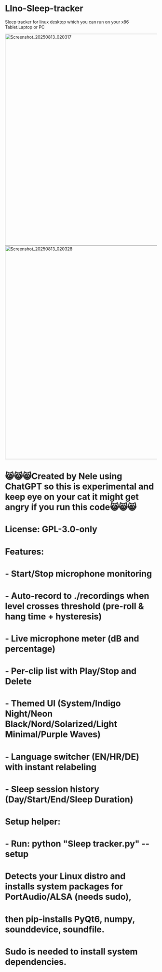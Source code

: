 # LIno-Sleep-tracker

Sleep tracker for linux desktop which you can run on your x86 Tablet.Laptop or PC

<img width="1032" height="699" alt="Screenshot_20250813_020317" src="https://github.com/user-attachments/assets/08d33a76-75d3-4a25-88eb-fe8254f44e74" />

<img width="1025" height="705" alt="Screenshot_20250813_020328" src="https://github.com/user-attachments/assets/9123056f-76a9-4970-bcee-f1bef09e0bb4" />

# 😸😸😸Created by Nele using ChatGPT so this is experimental and keep eye on your cat it might get angry if you run this code😸😸😸
# License: GPL-3.0-only

# Features:
# - Start/Stop microphone monitoring
# - Auto-record to ./recordings when level crosses threshold (pre-roll & hang time + hysteresis)
# - Live microphone meter (dB and percentage)
# - Per-clip list with Play/Stop and Delete
# - Themed UI (System/Indigo Night/Neon Black/Nord/Solarized/Light Minimal/Purple Waves)
# - Language switcher (EN/HR/DE) with instant relabeling
# - Sleep session history (Day/Start/End/Sleep Duration)

# Setup helper:
# - Run:  python "Sleep tracker.py" --setup
#   Detects your Linux distro and installs system packages for PortAudio/ALSA (needs sudo),
#   then pip-installs PyQt6, numpy, sounddevice, soundfile.
#   Sudo is needed to install system dependencies.


